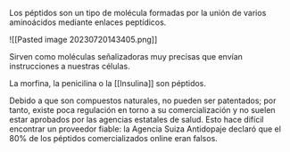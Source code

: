 Los péptidos son un tipo de molécula formadas por la unión de varios aminoácidos mediante enlaces peptídicos.

![[Pasted image 20230720143405.png]]

Sirven como moléculas señalizadoras muy precisas que envían instrucciones a nuestras células.

La morfina, la penicilina o la [[Insulina]] son péptidos.

Debido a que son compuestos naturales, no pueden ser patentados; por tanto, existe poca regulación en torno a su comercialización y no suelen estar aprobados por las agencias estatales de salud. Esto hace difícil encontrar un proveedor fiable: la Agencia Suiza Antidopaje declaró que el 80% de los péptidos comercializados online eran falsos.

